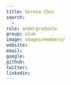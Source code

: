 ```yaml
---
title: Serena Choi
search:
  - 
role: undergraduate
group: alum
image: images/members/
website:
email: 
google: 
github: 
twitter: 
linkedin: 
---
```



